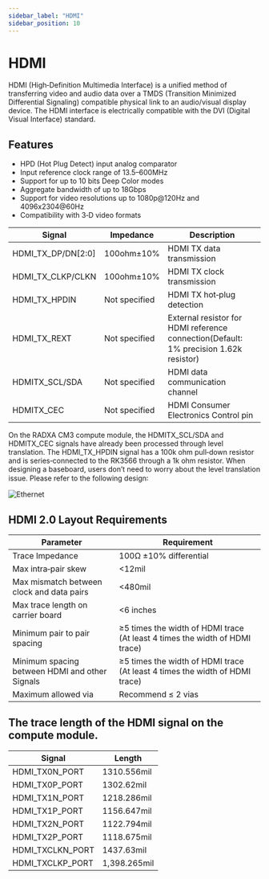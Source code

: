 ```yaml
---
sidebar_label: "HDMI"
sidebar_position: 10
---
```


# HDMI

HDMI (High‑Definition Multimedia Interface) is a unified method of transferring video and audio data over a TMDS (Transition Minimized Differential Signaling) compatible physical link to an audio/visual display device. The HDMI interface is electrically compatible with the DVI (Digital Visual Interface) standard.

## Features

- HPD (Hot Plug Detect) input analog comparator
- Input reference clock range of 13.5–600MHz
- Support for up to 10 bits Deep Color modes
- Aggregate bandwidth of up to 18Gbps
- Support for video resolutions up to 1080p@120Hz and 4096x2304@60Hz
- Compatibility with 3‑D video formats

| Signal             | Impedance     | Description                                                                           |
| ------------------ | ------------- | ------------------------------------------------------------------------------------- |
| HDMI_TX_DP/DN[2꞉0] | 100ohm±10%    | HDMI TX data transmission                                                             |
| HDMI_TX_CLKP/CLKN  | 100ohm±10%    | HDMI TX clock transmission                                                            |
| HDMI_TX_HPDIN      | Not specified | HDMI TX hot‑plug detection                                                            |
| HDMI_TX_REXT       | Not specified | External resistor for HDMI reference connection(Default꞉ 1% precision 1.62k resistor) |
| HDMITX_SCL/SDA     | Not specified | HDMI data communication channel                                                       |
| HDMITX_CEC         | Not specified | HDMI Consumer Electronics Control pin                                                 |

On the RADXA CM3 compute module, the HDMITX_SCL/SDA and HDMITX_CEC signals have already been processed through level translation. The HDMI_TX_HPDIN signal has a 100k ohm pull‑down resistor and is series‑connected to the RK3566 through a 1k ohm resistor. When designing a baseboard, users don’t need to worry about the level translation issue. Please refer to the following design꞉

![Ethernet](/img/cm3/hdmi-design.webp)

## HDMI 2.0 Layout Requirements

| Parameter                                      | Requirement                                                                 |
| ---------------------------------------------- | --------------------------------------------------------------------------- |
| Trace Impedance                                | 100Ω ±10% differential                                                      |
| Max intra‑pair skew                            | <12mil                                                                      |
| Max mismatch between clock and data pairs      | <480mil                                                                     |
| Max trace length on carrier board              | <6 inches                                                                   |
| Minimum pair to pair spacing                   | ≥5 times the width of HDMI trace (At least 4 times the width of HDMI trace) |
| Minimum spacing between HDMI and other Signals | ≥5 times the width of HDMI trace (At least 4 times the width of HDMI trace) |
| Maximum allowed via                            | Recommend ≤ 2 vias                                                          |

## The trace length of the HDMI signal on the compute module.

| Signal           | Length       |
| ---------------- | ------------ |
| HDMI_TX0N_PORT   | 1310.556mil  |
| HDMI_TX0P_PORT   | 1302.62mil   |
| HDMI_TX1N_PORT   | 1218.286mil  |
| HDMI_TX1P_PORT   | 1156.647mil  |
| HDMI_TX2N_PORT   | 1122.794mil  |
| HDMI_TX2P_PORT   | 1118.675mil  |
| HDMI_TXCLKN_PORT | 1437.63mil   |
| HDMI_TXCLKP_PORT | 1,398.265mil |

